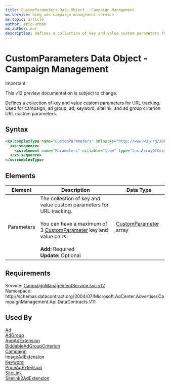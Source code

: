 ```yaml
---
title: CustomParameters Data Object - Campaign Management
ms.service: bing-ads-campaign-management-service
ms.topic: article
author: eric-urban
ms.author: eur
description: Defines a collection of key and value custom parameters for URL tracking.
---
```

# CustomParameters Data Object - Campaign Management

> [!IMPORTANT]
> This v12 preview documentation is subject to change.

Defines a collection of key and value custom parameters for URL tracking. Used for campaign, ad group, ad, keyword, sitelink, and ad group criterion URL custom parameters.

## Syntax
```xml
<xs:complexType name="CustomParameters" xmlns:xs="http://www.w3.org/2001/XMLSchema">
  <xs:sequence>
    <xs:element name="Parameters" nillable="true" type="tns:ArrayOfCustomParameter" />
  </xs:sequence>
</xs:complexType>
```

## <a name="elements"></a>Elements

|Element|Description|Data Type|
|-----------|---------------|-------------|
|<a name="parameters"></a>Parameters|The collection of key and value custom parameters for URL tracking.<br /><br />You can have a maximum of 3 [CustomParameter](customparameter.md) key and value pairs.<br/><br/>**Add:** Required<br/>**Update:** Optional|[CustomParameter](customparameter.md) array|

## Requirements
Service: [CampaignManagementService.svc v12](https://campaign.api.bingads.microsoft.com/Api/Advertiser/CampaignManagement/v11/CampaignManagementService.svc)  
Namespace: http\://schemas.datacontract.org/2004/07/Microsoft.AdCenter.Advertiser.CampaignManagement.Api.DataContracts.V11  

## Used By
[Ad](ad.md)  
[AdGroup](adgroup.md)  
[AppAdExtension](appadextension.md)  
[BiddableAdGroupCriterion](biddableadgroupcriterion.md)  
[Campaign](campaign.md)  
[ImageAdExtension](imageadextension.md)  
[Keyword](keyword.md)  
[PriceAdExtension](priceadextension.md)  
[SiteLink](sitelink.md)  
[Sitelink2AdExtension](sitelink2adextension.md)  
